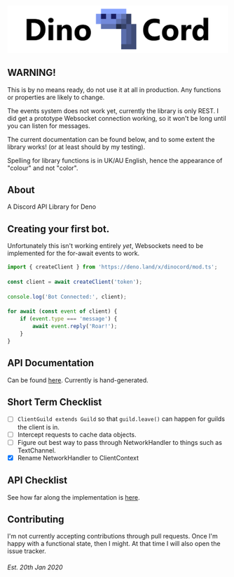 ![DinoCord](docs/banner.png)

## WARNING!
This is by no means ready, do not use it at all in production. Any functions or properties are likely to change.

The events system does not work yet, currently the library is only REST.
I did get a prototype Websocket connection working, so it won't be long until you can listen for messages.

The current documentation can be found below, and to some extent the library works! (or at least should by my testing).

Spelling for library functions is in UK/AU English, hence the appearance of "colour" and not "color".

## About
A Discord API Library for Deno

## Creating your first bot.
Unfortunately this isn't working entirely *yet*, Websockets need to be implemented for the for-await events to work.
```js
import { createClient } from 'https://deno.land/x/dinocord/mod.ts';

const client = await createClient('token');

console.log('Bot Connected:', client);

for await (const event of client) {
    if (event.type === 'message') {
        await event.reply('Roar!');
    }
}
```

## API Documentation
Can be found [here](doc.md). Currently is hand-generated.

## Short Term Checklist
- [ ] `ClientGuild extends Guild` so that `guild.leave()` can happen for guilds the client is in.
- [ ] Intercept requests to cache data objects.
- [ ] Figure out best way to pass through NetworkHandler to things such as TextChannel.
- [x] Rename NetworkHandler to ClientContext

## API Checklist
See how far along the implementation is [here](CHECKLIST.md).

## Contributing
I'm not currently accepting contributions through pull requests.
Once I'm happy with a functional state, then I might.
At that time I will also open the issue tracker.

###### Est. 20th Jan 2020
